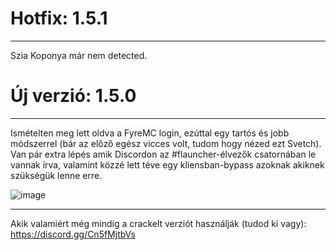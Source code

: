 # Hotfix: 1.5.1
-----
Szia Koponya már nem detected.

# Új verzió: 1.5.0
-----

Ismételten meg lett oldva a FyreMC login, ezúttal egy tartós és jobb módszerrel (bár az előző egész vicces volt, tudom hogy nézed ezt Svetch). 
Van pár extra lépés amik Discordon az #flauncher-élvezők csatornában le vannak írva, valamint közzé lett téve egy kliensban-bypass azoknak akiknek
szükségük lenne erre.

![image](https://user-images.githubusercontent.com/108583954/185456996-0d5639c8-5d3d-4887-9cff-3a996402db5d.png)

-----
Akik valamiért még mindig a crackelt verziót használják (tudod ki vagy): https://discord.gg/Cn5fMjtbVs 

